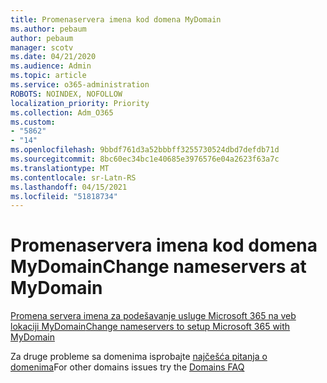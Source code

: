 ```yaml
---
title: Promenaservera imena kod domena MyDomain
ms.author: pebaum
author: pebaum
manager: scotv
ms.date: 04/21/2020
ms.audience: Admin
ms.topic: article
ms.service: o365-administration
ROBOTS: NOINDEX, NOFOLLOW
localization_priority: Priority
ms.collection: Adm_O365
ms.custom:
- "5862"
- "14"
ms.openlocfilehash: 9bbdf761d3a52bbbff3255730524dbd7defdb71d
ms.sourcegitcommit: 8bc60ec34bc1e40685e3976576e04a2623f63a7c
ms.translationtype: MT
ms.contentlocale: sr-Latn-RS
ms.lasthandoff: 04/15/2021
ms.locfileid: "51818734"
---
```

# <a name="change-nameservers-at-mydomain"></a><span data-ttu-id="6ad2d-102">Promenaservera imena kod domena MyDomain</span><span class="sxs-lookup"><span data-stu-id="6ad2d-102">Change nameservers at MyDomain</span></span>

[<span data-ttu-id="6ad2d-103">Promena servera imena za podešavanje usluge Microsoft 365 na veb lokaciji MyDomain</span><span class="sxs-lookup"><span data-stu-id="6ad2d-103">Change nameservers to setup Microsoft 365 with MyDomain</span></span>](https://docs.microsoft.com/microsoft-365/admin/dns/change-nameservers-at-mydomain?view=o365-worldwide)

<span data-ttu-id="6ad2d-104">Za druge probleme sa domenima isprobajte [najčešća pitanja o domenima](https://docs.microsoft.com/microsoft-365/admin/setup/domains-faq?view=o365-worldwide)</span><span class="sxs-lookup"><span data-stu-id="6ad2d-104">For other domains issues try the [Domains FAQ](https://docs.microsoft.com/microsoft-365/admin/setup/domains-faq?view=o365-worldwide)</span></span>